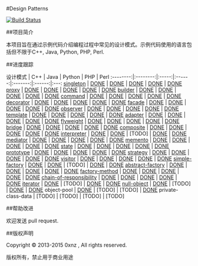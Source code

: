 #Design Patterns

[![Build Status](https://travis-ci.org/oxnz/design-patterns.svg?branch=master)](https://travis-ci.org/oxnz/design-patterns)

##项目简介

本项目旨在通过示例代码介绍编程过程中常见的设计模式。示例代码使用的语言包括但不限于C++, Java, Python, PHP, Perl.

##进度跟踪

设计模式 | C++ | Java | Python | PHP | Perl
:--------:|:--------:|:-----:|:------:|:-------:|:------:|:---:
[singleton](./src/singleton/singleton.md) | [DONE](./src/singleton/cpp) | [DONE](./src/java) | [DONE](./src/singleton/python) | [DONE](./src/singleton/php) | [DONE](./src/singleton/perl)
[proxy](./src/proxy/proxy.md) | [DONE](./src/proxy/cpp) | [DONE](./src/java) | [DONE](./src/proxy/python) | [DONE](./src/proxy/php) | [DONE](./src/proxy/perl)
[builder](./src/builder/builder.md) | [DONE](./src/builder/cpp) | [DONE](./src/java) | [DONE](./src/builder/python) | [DONE](./src/builder/php) | [DONE](./src/builder/perl)
[command](./src/command/command.md) | [DONE](./src/command/cpp) | [DONE](./src/java) | [DONE](./src/command/python) | [DONE](./src/command/php) | [DONE](./src/command/perl)
[decorator](./src/decorator/decorator.md) | [DONE](./src/decorator/cpp) | [DONE](./src/java) | [DONE](./src/decorator/python) | [DONE](./src/decorator/php) | [DONE](./src/decorator/perl)
[facade](./src/facade/facade.md) | [DONE](./src/facade/cpp) | [DONE](./src/java) | [DONE](./src/facade/python) | [DONE](./src/facade/php) | [DONE](./src/facade/perl)
[observer](./src/observer/observer.md) | [DONE](./src/observer/cpp) | [DONE](./src/java) | [DONE](./src/observer/python) | [DONE](./src/observer/php) | [DONE](./src/observer/perl)
[template](./src/template/template.md) | [DONE](./src/template/cpp) | [DONE](./src/java) | [DONE](./src/template/python) | [DONE](./src/template/php) | [DONE](./src/template/perl)
[adapter](./src/adapter/adapter.md) | [DONE](./src/adapter/cpp) | [DONE](./src/java) | [DONE](./src/adapter/python) | [DONE](./src/adapter/php) | [DONE](./src/adapter/perl)
[flyweight](./src/flyweight/flyweight.md) | [DONE](./src/flyweight/cpp) | [DONE](./src/java) | [DONE](./src/flyweight/python) | [DONE](./src/flyweight/php) | [DONE](./src/flyweight/perl)
[bridge](./src/bridge/bridge.md) | [DONE](./src/bridge/cpp) | [DONE](./src/java) | [DONE](./src/bridge/python) | [DONE](./src/bridge/php) | [DONE](./src/bridge/perl)
[composite](./src/composite/composite.md) | [DONE](./src/composite/cpp) | [DONE](./src/java) | [DONE](./src/composite/python) | [DONE](./src/composite/php) | [DONE](./src/composite/perl)
[interpreter](./src/interpreter/interpreter.md) | [DONE](./src/interpreter/cpp) | [DONE](./src/java) | [TODO] | [DONE](./src/interpreter/php) | [DONE](./src/interpreter/perl)
[mediator](./src/mediator/mediator.md) | [DONE](./src/mediator/cpp) | [DONE](./src/java) | [DONE](./src/mediator/python) | [DONE](./src/mediator/php) | [DONE](./src/mediator/perl)
[memento](./src/memento/memento.md) | [DONE](./src/memento/cpp) | [DONE](./src/java) | [DONE](./src/memento/python) | [DONE](./src/memento/php) | [DONE](./src/memento/perl)
[state](./src/state/state.md) | [DONE](./src/state/cpp) | [DONE](./src/java) | [DONE](./src/state/python) | [DONE](./src/state/php) | [DONE](./src/state/perl)
[prototype](./src/prototype/prototype.md) | [DONE](./src/prototype/cpp) | [DONE](./src/java) | [DONE](./src/prototype/python) | [DONE](./src/prototype/php) | [DONE](./src/prototype/perl)
[strategy](./src/strategy/strategy.md) | [DONE](./src/strategy/cpp) | [DONE](./src/java) | [DONE](./src/strategy/python) | [DONE](./src/strategy/php) | [DONE](./src/strategy/perl)
[visitor](./src/visitor/visitor.md) | [DONE](./src/visitor/cpp) | [DONE](./src/java) | [DONE](./src/visitor/python) | [DONE](./src/visitor/php) | [DONE](./src/visitor/perl)
[simple-factory](./src/simple-factory/simple-factory.md) | [DONE](./src/simple-factory/cpp) | [DONE](./src/simple-factory/java) | [TODO] | [DONE](./src/simple-factory/php) | [DONE](./src/simple-factory/perl)
[abstract-factory](./src/abstract-factory/abstract-factory.md) | [DONE](./src/abstract-factory/cpp) | [DONE](./src/abstract-factory/java) | [DONE](./src/abstract-factory/python) | [DONE](./src/abstract-factory/php) | [DONE](./src/abstract-factory/perl)
[factory-method](./src/factory-method/factory-method.md) | [DONE](./src/factory-method/cpp) | [DONE](./src/factory-method/java) | [DONE](./src/factory-method/python) | [DONE](./src/factory-method/php) | [DONE](./src/factory-method/perl)
[chain-of-responsibility](./src/chain-of-responsibility/chain-of-responsibility.md) | [DONE](./src/chain-of-responsibility/cpp) | [DONE](./src/chain-of-responsibility/java) | [DONE](./src/chain-of-responsibility/python) | [DONE](./src/chain-of-responsibility/php) | [DONE](./src/chain-of-responsibility/perl)
[iterator](./src/iterator/iterator.md) | [DONE](./src/iterator/cpp) | [TODO] | [DONE](./src/iterator/python) | [DONE](./src/iterator/perl)
[null-object](./src/null-object/null-object.md) | [DONE](./src/null-object/cpp) | [TODO] | [DONE](./src/null-object/python) | [DONE](./src/null-object/php)
object-pool | [DONE](./src/object-pool/object-pool.md) | [TODO] | [TODO] | [DONE](./src/object-pool/python)
private-class-data | [TODO] | [TODO] | [TODO] | [TODO]

<!-- [PHP](https://github.com/domnikl/DesignPatternsPHP) DONE -->


##帮助改进

欢迎发送 pull request.

##版权声明

Copyright © 2013-2015 0xnz , All rights reserved.

版权所有，禁止用于商业用途
